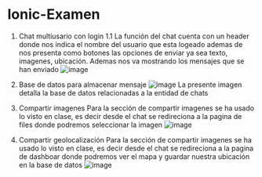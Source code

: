 # Ionic-Examen
1. Chat multiusario con login
1.1 La función del chat cuenta con un header donde nos indica el nombre del usuario que esta logeado ademas de nos presenta como botones las opciones de enviar ya sea texto, imagenes, ubicación. Ademas nos va mostrando los mensajes que se han enviado
![image](https://user-images.githubusercontent.com/66123679/127410303-02a56cf2-ab67-4cf0-9447-19f8d7624785.png)
2. Base de datos para almacenar mensaje
![image](https://user-images.githubusercontent.com/66123679/127409812-2d36557c-7c00-45f4-8967-1a2f12e29b09.png)
La presente imagen detalla la base de datos relacionadas a la entidad de chats 
3. Compartir imagenes
Para la sección de compartir imagenes se ha usado lo visto en clase, es decir desde el chat se redireciona a la pagina de files donde podremos seleccionar la imagen
![image](https://user-images.githubusercontent.com/66123679/127413171-cdcb1779-f008-4098-ac50-b41bad6ea31c.png)

4. Compartir geolocalización
Para la sección de compartir imagenes se ha usado lo visto en clase, es decir desde el chat se redireciona a la pagina de dashboar donde podremos ver el mapa y guardar nuestra ubicación en la base de datos
![image](https://user-images.githubusercontent.com/66123679/127413307-e35cf480-01c8-430c-937e-25229dda8e96.png)
